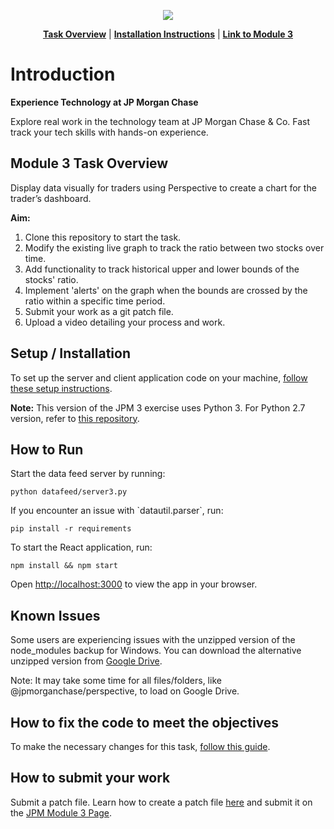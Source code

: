 <p align="center">
    <a href="https://www.insidesherpa.com/virtual-internships/prototype/R5iK7HMxJGBgaSbvk/Technology%20Virtual%20Experience" target="_blank">
        <img src="https://insidesherpa-assets.s3-ap-southeast-2.amazonaws.com/icons/jpmorgan/github+repo+images/jpm+gitub+.png">
    </a>
</p>

<p align="center"> 
    <b><a href="#task">Task Overview</a></b>
    | 
    <b><a href="#installation">Installation Instructions</a></b>
    | 
    <b><a href="https://www.insidesherpa.com/modules/R5iK7HMxJGBgaSbvk/EbtbrgmwKbgqcXyGt" target="_blank">Link to Module 3</a></b>    
</p>

<h1>Introduction</h1> 
<b>Experience Technology at JP Morgan Chase</b>
<p>Explore real work in the technology team at JP Morgan Chase & Co. Fast track your tech skills with hands-on experience.</p>

<h2 id="task">Module 3 Task Overview</h2>
<p>Display data visually for traders using Perspective to create a chart for the trader’s dashboard.</p>

<b>Aim:</b>
<ol>
    <li>Clone this repository to start the task.</li>
    <li>Modify the existing live graph to track the ratio between two stocks over time.</li>
    <li>Add functionality to track historical upper and lower bounds of the stocks' ratio.</li>
    <li>Implement 'alerts' on the graph when the bounds are crossed by the ratio within a specific time period.</li>
    <li>Submit your work as a git patch file.</li>
    <li>Upload a video detailing your process and work.</li>
</ol>

<h2 id="installation">Setup / Installation</h2>
<p>To set up the server and client application code on your machine, <a href="https://insidesherpa.s3.amazonaws.com/vinternships/companyassets/Sj7temL583QAYpHXD/setup_devenv_m3_v3.pdf">follow these setup instructions</a>.</p>

<p><b>Note:</b> This version of the JPM 3 exercise uses Python 3. For Python 2.7 version, refer to <a href="https://github.com/insidesherpa/JPMC-tech-task-3">this repository</a>.</p>

<h2>How to Run</h2>
<p>Start the data feed server by running:</p>

<code>python datafeed/server3.py</code>

<p>If you encounter an issue with `datautil.parser`, run:</p>

<code>pip install -r requirements</code>

<p>To start the React application, run:</p>

<code>npm install && npm start</code>

<p>Open <a href="http://localhost:3000">http://localhost:3000</a> to view the app in your browser.</p>

<h2>Known Issues</h2>
<p>Some users are experiencing issues with the unzipped version of the node_modules backup for Windows. You can download the alternative unzipped version from <a href="https://drive.google.com/drive/folders/1wzIlt-OeiK6nYEHidsOGlpJ_KmeoPVXz">Google Drive</a>.</p>

<p>Note: It may take some time for all files/folders, like @jpmorganchase/perspective, to load on Google Drive.</p>

<h2>How to fix the code to meet the objectives</h2>
<p>To make the necessary changes for this task, <a href="https://insidesherpa.s3.amazonaws.com/vinternships/companyassets/Sj7temL583QAYpHXD/making_changes_m3_v2.pdf">follow this guide</a>.</p>

<h2>How to submit your work</h2>
<p>Submit a patch file. Learn how to create a patch file <a href="https://insidesherpa.s3.amazonaws.com/vinternships/companyassets/Sj7temL583QAYpHXD/create_patch_file_v3a.pdf">here</a> and submit it on the <a href="https://www.insidesherpa.com/modules/R5iK7HMxJGBgaSbvk/EbtbrgmwKbgqcXyGt">JPM Module 3 Page</a>.</p>